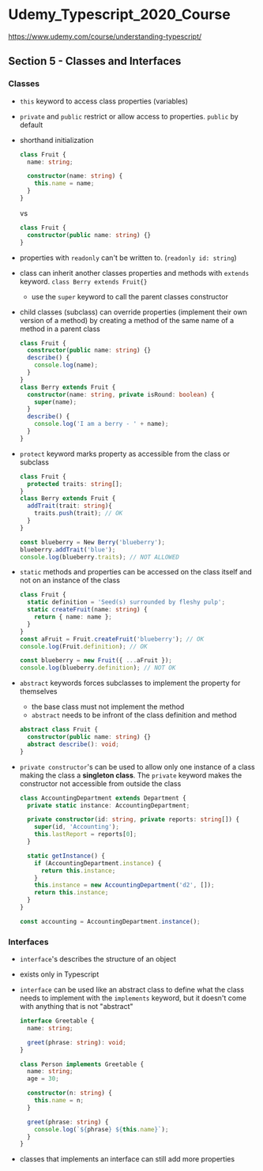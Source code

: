 # Udemy_Typescript_2020_Course

https://www.udemy.com/course/understanding-typescript/

## Section 5 - Classes and Interfaces

### Classes

- `this` keyword to access class properties (variables)
- `private` and `public` restrict or allow access to properties. `public` by default
- shorthand initialization

  ```ts
  class Fruit {
    name: string;

    constructor(name: string) {
      this.name = name;
    }
  }
  ```

  vs

  ```ts
  class Fruit {
    constructor(public name: string) {}
  }
  ```

- properties with `readonly` can't be written to. (`readonly id: string`)
- class can inherit another classes properties and methods with `extends` keyword. `class Berry extends Fruit{}`
  - use the `super` keyword to call the parent classes constructor
- child classes (subclass) can override properties (implement their own version of a method) by creating a method of the same name of a method in a parent class

  ```ts
  class Fruit {
    constructor(public name: string) {}
    describe() {
      console.log(name);
    }
  }
  class Berry extends Fruit {
    constructor(name: string, private isRound: boolean) {
      super(name);
    }
    describe() {
      console.log('I am a berry - ' + name);
    }
  }
  ```

- `protect` keyword marks property as accessible from the class or subclass

  ```ts
  class Fruit {
    protected traits: string[];
  }
  class Berry extends Fruit {
    addTrait(trait: string){
      traits.push(trait); // OK
    }
  }

  const blueberry = New Berry('blueberry');
  blueberry.addTrait('blue');
  console.log(blueberry.traits); // NOT ALLOWED
  ```

- `static` methods and properties can be accessed on the class itself and not on an instance of the class

  ```ts
  class Fruit {
    static definition = 'Seed(s) surrounded by fleshy pulp';
    static createFruit(name: string) {
      return { name: name };
    }
  }
  const aFruit = Fruit.createFruit('blueberry'); // OK
  console.log(Fruit.definition); // OK

  const blueberry = new Fruit({ ...aFruit });
  console.log(blueberry.definition); // NOT OK
  ```

- `abstract` keywords forces subclasses to implement the property for themselves
  - the base class must not implement the method
  - `abstract` needs to be infront of the class definition and method
  ```ts
  abstract class Fruit {
    constructor(public name: string) {}
    abstract describe(): void;
  }
  ```
- `private constructor`'s can be used to allow only one instance of a class making the class a **singleton class**. The `private` keyword makes the constructor not accessible from outside the class

  ```ts
  class AccountingDepartment extends Department {
    private static instance: AccountingDepartment;

    private constructor(id: string, private reports: string[]) {
      super(id, 'Accounting');
      this.lastReport = reports[0];
    }

    static getInstance() {
      if (AccountingDepartment.instance) {
        return this.instance;
      }
      this.instance = new AccountingDepartment('d2', []);
      return this.instance;
    }
  }

  const accounting = AccountingDepartment.instance();
  ```

### Interfaces

- `interface`'s describes the structure of an object
- exists only in Typescript
- `interface` can be used like an abstract class to define what the class needs to implement with the `implements` keyword, but it doesn't come with anything that is not "abstract"

  ```ts
  interface Greetable {
    name: string;

    greet(phrase: string): void;
  }

  class Person implements Greetable {
    name: string;
    age = 30;

    constructor(n: string) {
      this.name = n;
    }

    greet(phrase: string) {
      console.log(`${phrase} ${this.name}`);
    }
  }
  ```

- classes that implements an interface can still add more properties
